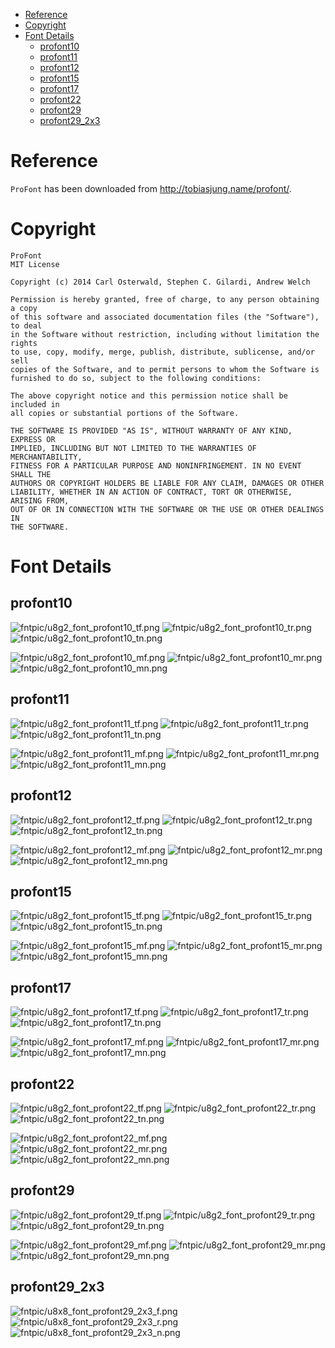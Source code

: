 
[tocstart]: # (toc start)

  * [Reference](#reference)
  * [Copyright](#copyright)
  * [Font Details](#font-details)
    * [profont10](#profont10)
    * [profont11](#profont11)
    * [profont12](#profont12)
    * [profont15](#profont15)
    * [profont17](#profont17)
    * [profont22](#profont22)
    * [profont29](#profont29)
    * [profont29_2x3](#profont29_2x3)

[tocend]: # (toc end)

# Reference

`ProFont` has been downloaded from http://tobiasjung.name/profont/.

# Copyright

```
ProFont
MIT License

Copyright (c) 2014 Carl Osterwald, Stephen C. Gilardi, Andrew Welch

Permission is hereby granted, free of charge, to any person obtaining a copy
of this software and associated documentation files (the "Software"), to deal
in the Software without restriction, including without limitation the rights
to use, copy, modify, merge, publish, distribute, sublicense, and/or sell
copies of the Software, and to permit persons to whom the Software is
furnished to do so, subject to the following conditions:

The above copyright notice and this permission notice shall be included in
all copies or substantial portions of the Software.

THE SOFTWARE IS PROVIDED "AS IS", WITHOUT WARRANTY OF ANY KIND, EXPRESS OR
IMPLIED, INCLUDING BUT NOT LIMITED TO THE WARRANTIES OF MERCHANTABILITY,
FITNESS FOR A PARTICULAR PURPOSE AND NONINFRINGEMENT. IN NO EVENT SHALL THE
AUTHORS OR COPYRIGHT HOLDERS BE LIABLE FOR ANY CLAIM, DAMAGES OR OTHER
LIABILITY, WHETHER IN AN ACTION OF CONTRACT, TORT OR OTHERWISE, ARISING FROM,
OUT OF OR IN CONNECTION WITH THE SOFTWARE OR THE USE OR OTHER DEALINGS IN
THE SOFTWARE.
```

# Font Details



## profont10
![fntpic/u8g2_font_profont10_tf.png](fntpic/u8g2_font_profont10_tf.png)
![fntpic/u8g2_font_profont10_tr.png](fntpic/u8g2_font_profont10_tr.png)
![fntpic/u8g2_font_profont10_tn.png](fntpic/u8g2_font_profont10_tn.png)

![fntpic/u8g2_font_profont10_mf.png](fntpic/u8g2_font_profont10_mf.png)
![fntpic/u8g2_font_profont10_mr.png](fntpic/u8g2_font_profont10_mr.png)
![fntpic/u8g2_font_profont10_mn.png](fntpic/u8g2_font_profont10_mn.png)

## profont11
![fntpic/u8g2_font_profont11_tf.png](fntpic/u8g2_font_profont11_tf.png)
![fntpic/u8g2_font_profont11_tr.png](fntpic/u8g2_font_profont11_tr.png)
![fntpic/u8g2_font_profont11_tn.png](fntpic/u8g2_font_profont11_tn.png)

![fntpic/u8g2_font_profont11_mf.png](fntpic/u8g2_font_profont11_mf.png)
![fntpic/u8g2_font_profont11_mr.png](fntpic/u8g2_font_profont11_mr.png)
![fntpic/u8g2_font_profont11_mn.png](fntpic/u8g2_font_profont11_mn.png)

## profont12
![fntpic/u8g2_font_profont12_tf.png](fntpic/u8g2_font_profont12_tf.png)
![fntpic/u8g2_font_profont12_tr.png](fntpic/u8g2_font_profont12_tr.png)
![fntpic/u8g2_font_profont12_tn.png](fntpic/u8g2_font_profont12_tn.png)

![fntpic/u8g2_font_profont12_mf.png](fntpic/u8g2_font_profont12_mf.png)
![fntpic/u8g2_font_profont12_mr.png](fntpic/u8g2_font_profont12_mr.png)
![fntpic/u8g2_font_profont12_mn.png](fntpic/u8g2_font_profont12_mn.png)

## profont15
![fntpic/u8g2_font_profont15_tf.png](fntpic/u8g2_font_profont15_tf.png)
![fntpic/u8g2_font_profont15_tr.png](fntpic/u8g2_font_profont15_tr.png)
![fntpic/u8g2_font_profont15_tn.png](fntpic/u8g2_font_profont15_tn.png)

![fntpic/u8g2_font_profont15_mf.png](fntpic/u8g2_font_profont15_mf.png)
![fntpic/u8g2_font_profont15_mr.png](fntpic/u8g2_font_profont15_mr.png)
![fntpic/u8g2_font_profont15_mn.png](fntpic/u8g2_font_profont15_mn.png)

## profont17
![fntpic/u8g2_font_profont17_tf.png](fntpic/u8g2_font_profont17_tf.png)
![fntpic/u8g2_font_profont17_tr.png](fntpic/u8g2_font_profont17_tr.png)
![fntpic/u8g2_font_profont17_tn.png](fntpic/u8g2_font_profont17_tn.png)

![fntpic/u8g2_font_profont17_mf.png](fntpic/u8g2_font_profont17_mf.png)
![fntpic/u8g2_font_profont17_mr.png](fntpic/u8g2_font_profont17_mr.png)
![fntpic/u8g2_font_profont17_mn.png](fntpic/u8g2_font_profont17_mn.png)

## profont22
![fntpic/u8g2_font_profont22_tf.png](fntpic/u8g2_font_profont22_tf.png)
![fntpic/u8g2_font_profont22_tr.png](fntpic/u8g2_font_profont22_tr.png)
![fntpic/u8g2_font_profont22_tn.png](fntpic/u8g2_font_profont22_tn.png)

![fntpic/u8g2_font_profont22_mf.png](fntpic/u8g2_font_profont22_mf.png)
![fntpic/u8g2_font_profont22_mr.png](fntpic/u8g2_font_profont22_mr.png)
![fntpic/u8g2_font_profont22_mn.png](fntpic/u8g2_font_profont22_mn.png)

## profont29
![fntpic/u8g2_font_profont29_tf.png](fntpic/u8g2_font_profont29_tf.png)
![fntpic/u8g2_font_profont29_tr.png](fntpic/u8g2_font_profont29_tr.png)
![fntpic/u8g2_font_profont29_tn.png](fntpic/u8g2_font_profont29_tn.png)

![fntpic/u8g2_font_profont29_mf.png](fntpic/u8g2_font_profont29_mf.png)
![fntpic/u8g2_font_profont29_mr.png](fntpic/u8g2_font_profont29_mr.png)
![fntpic/u8g2_font_profont29_mn.png](fntpic/u8g2_font_profont29_mn.png)

## profont29_2x3
![fntpic/u8x8_font_profont29_2x3_f.png](fntpic/u8x8_font_profont29_2x3_f.png)
![fntpic/u8x8_font_profont29_2x3_r.png](fntpic/u8x8_font_profont29_2x3_r.png)
![fntpic/u8x8_font_profont29_2x3_n.png](fntpic/u8x8_font_profont29_2x3_n.png)

